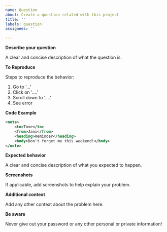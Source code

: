 ```yaml
---
name: Question
about: Create a question related with this project
title: ''
labels: question
assignees: ''

---
```


**Describe your question**

A clear and concise description of what the question is.

**To Reproduce**

Steps to reproduce the behavior:
1. Go to '...'
2. Click on '....'
3. Scroll down to '....'
4. See error

**Code Example**

```xml
<note>
    <to>Tove</to>
    <from>Jani</from>
    <heading>Reminder</heading>
    <body>Don't forget me this weekend!</body>
</note>
```

**Expected behavior**

A clear and concise description of what you expected to happen.

**Screenshots**

If applicable, add screenshots to help explain your problem.

**Additional context**

Add any other context about the problem here.

**Be aware**

Never give out your password or any other personal or private information!
